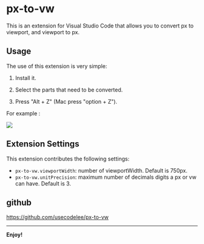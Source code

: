 # px-to-vw

This is an extension for Visual Studio Code that allows you to convert px to viewport, and viewport to px.

## Usage

The use of this extension is very simple:  

1. Install it.

2. Select the parts that need to be converted.

3. Press "Alt + Z" (Mac press "option + Z").

For example :

![](https://github.com/usecodelee/px-to-vw/blob/master/img/img.gif?raw=true)

## Extension Settings

This extension contributes the following settings:

* `px-to-vw.viewportWidth`: number of viewportWidth. Default is 750px.
* `px-to-vw.unitPrecision`: maximum number of decimals digits a px or vw can have. Default is 3.

## github

https://github.com/usecodelee/px-to-vw 

-----------------------------------------------------------------------------------------------------------

**Enjoy!**
